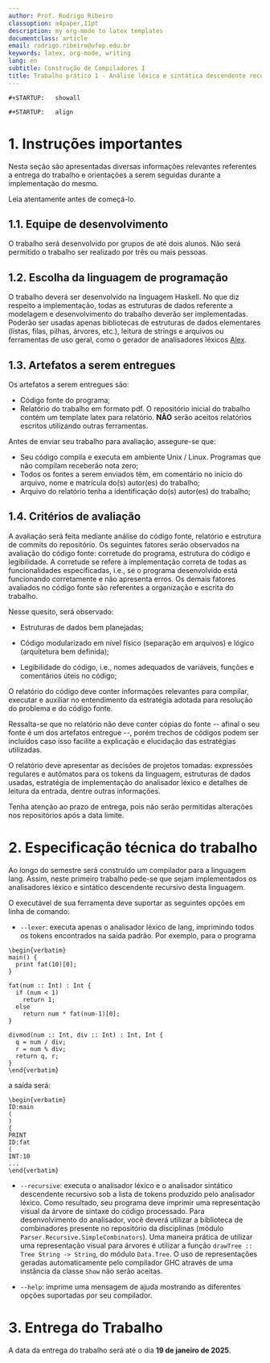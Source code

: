 ```yaml
---
author: Prof. Rodrigo Ribeiro
classoption: a4paper,11pt
description: my org-mode to latex templates
documentclass: article
email: rodrigo.ribeiro@ufop.edu.br
keywords: latex, org-mode, writing
lang: en
subtitle: Construção de Compiladores I
title: Trabalho prático 1 - Análise léxica e sintática descendente recursiva.
---
```


```{=org}
#+STARTUP:   showall
```
```{=org}
#+STARTUP:   align
```
# 1. Instruções importantes

Nesta seção são apresentadas diversas informações relevantes referentes
a entrega do trabalho e orientações a serem seguidas durante a
implementação do mesmo.

Leia atentamente antes de começá-lo.

## 1.1. Equipe de desenvolvimento

O trabalho será desenvolvido por grupos de até dois alunos. Não será
permitido o trabalho ser realizado por três ou mais pessoas.

## 1.2. Escolha da linguagem de programação

O trabalho deverá ser desenvolvido na linguagem Haskell. No que diz
respeito a implementação, todas as estruturas de dados referente a
modelagem e desenvolvimento do trabalho deverão ser implementadas.
Poderão ser usadas apenas bibliotecas de estruturas de dados elementares
(listas, filas, pilhas, árvores, etc.), leitura de strings e arquivos ou
ferramentas de uso geral, como o gerador de analisadores léxicos
[Alex](https://haskell-alex.readthedocs.io/en/latest/).

## 1.3. Artefatos a serem entregues

Os artefatos a serem entregues são:

-   Código fonte do programa;
-   Relatório do trabalho em formato pdf. O repositório inicial do 
    trabalho contém um template latex para relatório. **NÃO** serão 
    aceitos relatórios escritos utilizando outras ferramentas.

Antes de enviar seu trabalho para avaliação, assegure-se que:

-   Seu código compila e executa em ambiente Unix / Linux. Programas que
    não compilam receberão nota zero;
-   Todos os fontes a serem enviados têm, em comentário no início do
    arquivo, nome e matrícula do(s) autor(es) do trabalho;
-   Arquivo do relatório tenha a identificação do(s) autor(es) do
    trabalho;

## 1.4. Critérios de avaliação

A avaliação será feita mediante análise do código fonte, relatório e
estrutura de commits do repositório. Os seguintes fatores serão
observados na avaliação do código fonte: corretude do programa,
estrutura do código e legibilidade. A corretude se refere à
implementação correta de todas as funcionalidades especificadas, i.e.,
se o programa desenvolvido está funcionando corretamente e não apresenta
erros. Os demais fatores avaliados no código fonte são referentes a
organização e escrita do trabalho.

Nesse quesito, será observado:

-   Estruturas de dados bem planejadas;

-   Código modularizado em nível físico (separação em arquivos) e lógico
    (arquitetura bem definida);

-   Legibilidade do código, i.e., nomes adequados de variáveis, funções
    e comentários úteis no código;

O relatório do código deve conter informações relevantes para compilar,
executar e auxiliar no entendimento da estratégia adotada para resolução
do problema e do código fonte.

Ressalta-se que no relatório não deve conter cópias do fonte -- afinal o
seu fonte é um dos artefatos entregue --, porém trechos de códigos podem
ser incluídos caso isso facilite a explicação e elucidação das
estratégias utilizadas.

O relatório deve apresentar as decisões de projetos tomadas: expressões
regulares e autômatos para os tokens da linguagem, estruturas de dados
usadas, estratégia de implementação do analisador léxico e detalhes de
leitura da entrada, dentre outras informações.

Tenha atenção ao prazo de entrega, pois não serão permitidas alterações
nos repositórios após a data limite.

# 2. Especificação técnica do trabalho

Ao longo do semestre será construído um compilador para a linguagem
lang. Assim, neste primeiro trabalho pede-se que sejam implementados 
os analisadores léxico e sintático descendente recursivo desta 
linguagem.

O executável de sua ferramenta deve suportar as seguintes opções em 
linha de comando:

* `--lexer`: executa apenas o analisador léxico de lang, imprimindo 
todos os tokens encontrados na saída padrão. Por exemplo, para o 
programa

```{=latex}
\begin{verbatim}
main() {
  print fat(10)[0];
}

fat(num :: Int) : Int {
  if (num < 1)
    return 1;
  else
    return num * fat(num-1)[0];
}

divmod(num :: Int, div :: Int) : Int, Int {
  q = num / div;
  r = num % div;
  return q, r;
}
\end{verbatim}
```
a saída será:

```{=latex}
\begin{verbatim}
ID:main
(
)
{
PRINT
ID:fat
(
INT:10
...
\end{verbatim}
```
* `--recursive`: executa o analisador léxico e o analisador sintático 
descendente recursivo sob a lista de tokens produzido pelo analisador 
léxico. Como resultado, seu programa deve imprimir uma representação 
visual da árvore de sintaxe do código processado. Para desenvolvimento 
do analisador, você deverá utilizar a biblioteca de combinadores 
presente no repositório da disciplinas (módulo `Parser.Recursive.SimpleCombinators`).
Uma maneira prática de utilizar uma representação visual para 
árvores é utilizar a função 
`drawTree :: Tree String -> String`, do módulo `Data.Tree`. O uso de 
representações geradas automaticamente pelo compilador GHC através 
de uma instância da classe `Show` não serão aceitas.

* `--help`: imprime uma mensagem de ajuda mostrando as diferentes 
opções suportadas por seu compilador.


# 3. Entrega do Trabalho

A data da entrega do trabalho será até o dia **19 de janeiro de 2025**.
